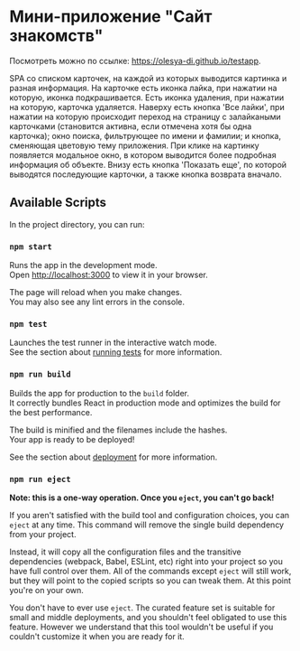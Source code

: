# Мини-приложение "Сайт знакомств"

Посмотреть можно по ссылке: https://olesya-di.github.io/testapp.

SPA со списком карточек, на каждой из которых выводится картинка и разная информация.
На карточке есть иконка лайка, при нажатии на которую, иконка подкрашивается. 
Есть иконка удаления, при нажатии на которую, карточка удаляется. 
Наверху есть кнопка 'Все лайки', при нажатии на которую происходит переход на страницу с залайкаными карточками
(становится активна, если отмечена хотя бы одна карточка); 
окно поиска, фильтрующее по имени и фамилии;
и кнопка, сменяющая цветовую тему приложения.
При клике на картинку появляется модальное окно, в котором выводится более подробная информация об объекте.
Внизу есть кнопка 'Показать еще', по которой выводятся последующие карточки, а также кнопка возврата вначало.

## Available Scripts

In the project directory, you can run:

### `npm start`

Runs the app in the development mode.\
Open [http://localhost:3000](http://localhost:3000) to view it in your browser.

The page will reload when you make changes.\
You may also see any lint errors in the console.

### `npm test`

Launches the test runner in the interactive watch mode.\
See the section about [running tests](https://facebook.github.io/create-react-app/docs/running-tests) for more information.

### `npm run build`

Builds the app for production to the `build` folder.\
It correctly bundles React in production mode and optimizes the build for the best performance.

The build is minified and the filenames include the hashes.\
Your app is ready to be deployed!

See the section about [deployment](https://facebook.github.io/create-react-app/docs/deployment) for more information.

### `npm run eject`

**Note: this is a one-way operation. Once you `eject`, you can't go back!**

If you aren't satisfied with the build tool and configuration choices, you can `eject` at any time. This command will remove the single build dependency from your project.

Instead, it will copy all the configuration files and the transitive dependencies (webpack, Babel, ESLint, etc) right into your project so you have full control over them. All of the commands except `eject` will still work, but they will point to the copied scripts so you can tweak them. At this point you're on your own.

You don't have to ever use `eject`. The curated feature set is suitable for small and middle deployments, and you shouldn't feel obligated to use this feature. However we understand that this tool wouldn't be useful if you couldn't customize it when you are ready for it.
